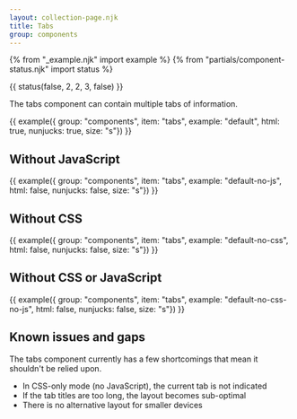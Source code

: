```yaml
---
layout: collection-page.njk
title: Tabs
group: components
---
```


{% from "_example.njk" import example %}
{% from "partials/component-status.njk" import status %}

{{ status(false, 2, 2, 3, false) }}

The tabs component can contain multiple tabs of information.

{{ example({ group: "components", item: "tabs", example: "default", html: true, nunjucks: true, size: "s"}) }}

## Without JavaScript

{{ example({ group: "components", item: "tabs", example: "default-no-js", html: false, nunjucks: false, size: "s"}) }}

## Without CSS

{{ example({ group: "components", item: "tabs", example: "default-no-css", html: false, nunjucks: false, size: "s"}) }}

## Without CSS or JavaScript

{{ example({ group: "components", item: "tabs", example: "default-no-css-no-js", html: false, nunjucks: false, size: "s"}) }}

## Known issues and gaps

The tabs component currently has a few shortcomings that mean it shouldn't be relied upon.

- In CSS-only mode (no JavaScript), the current tab is not indicated
- If the tab titles are too long, the layout becomes sub-optimal
- There is no alternative layout for smaller devices
